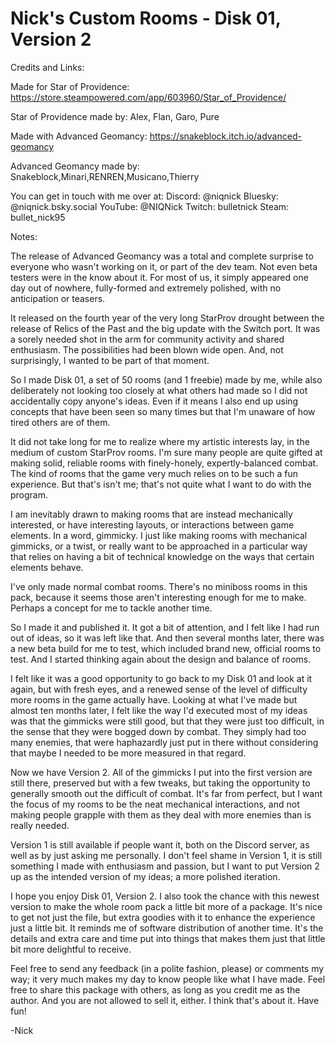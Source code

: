 Nick's Custom Rooms - Disk 01, Version 2
========================================

Credits and Links:

Made for Star of Providence:
https://store.steampowered.com/app/603960/Star_of_Providence/

Star of Providence made by:
Alex, Flan, Garo, Pure

Made with Advanced Geomancy:
https://snakeblock.itch.io/advanced-geomancy

Advanced Geomancy made by:
Snakeblock,Minari,RENREN,Musicano,Thierry

You can get in touch with me over at:
    Discord: @niqnick
    Bluesky: @niqnick.bsky.social
    YouTube: @NIQNick
    Twitch:   bulletnick
    Steam:    bullet_nick95

Notes:

The release of Advanced Geomancy was a total
and complete surprise to everyone who wasn't
working on it, or part of the dev team. Not
even beta testers were in the know about it.
For most of us, it simply appeared one day
out of nowhere, fully-formed and extremely
polished, with no anticipation or teasers.

It released on the fourth year of the very
long StarProv drought between the release of
Relics of the Past and the big update with
the Switch port. It was a sorely needed shot
in the arm for community activity and shared
enthusiasm. The possibilities had been blown
wide open. And, not surprisingly, I wanted
to be part of that moment.

So I made Disk 01, a set of 50 rooms (and 1
freebie) made by me, while also deliberately
not looking too closely at what others had
made so I did not accidentally copy anyone's
ideas. Even if it means I also end up using
concepts that have been seen so many times
but that I'm unaware of how tired others are
of them.

It did not take long for me to realize where
my artistic interests lay, in the medium of
custom StarProv rooms. I'm sure many people
are quite gifted at making solid, reliable
rooms with finely-honely, expertly-balanced
combat. The kind of rooms that the game very
much relies on to be such a fun experience.
But that's isn't me; that's not quite what I
want to do with the program.

I am inevitably drawn to making rooms that
are instead mechanically interested, or have
interesting layouts, or interactions between
game elements. In a word, gimmicky. I just
like making rooms with mechanical gimmicks,
or a twist, or really want to be approached
in a particular way that relies on having a
bit of technical knowledge on the ways that
certain elements behave.

I've only made normal combat rooms. There's
no miniboss rooms in this pack, because it
seems those aren't interesting enough for me
to make. Perhaps a concept for me to tackle
another time.

So I made it and published it. It got a bit
of attention, and I felt like I had run out
of ideas, so it was left like that. And then
several months later, there was a new beta
build for me to test, which included brand
new, official rooms to test. And I started
thinking again about the design and balance
of rooms.

I felt like it was a good opportunity to go
back to my Disk 01 and look at it again, but
with fresh eyes, and a renewed sense of the
level of difficulty more rooms in the game
actually have. Looking at what I've made but
almost ten months later, I felt like the way
I'd executed most of my ideas was that the
gimmicks were still good, but that they were
just too difficult, in the sense that they
were bogged down by combat. They simply had
too many enemies, that were haphazardly just
put in there without considering that maybe
I needed to be more measured in that regard.

Now we have Version 2. All of the gimmicks I
put into the first version are still there,
preserved but with a few tweaks, but taking
the opportunity to generally smooth out the
difficult of combat. It's far from perfect,
but I want the focus of my rooms to be the
neat mechanical interactions, and not making
people grapple with them as they deal with
more enemies than is really needed.

Version 1 is still available if people want
it, both on the Discord server, as well as
by just asking me personally. I don't feel
shame in Version 1, it is still something I
made with enthusiasm and passion, but I want
to put Version 2 up as the intended version
of my ideas; a more polished iteration.

I hope you enjoy Disk 01, Version 2. I also
took the chance with this newest version to
make the whole room pack a little bit more
of a package. It's nice to get not just the
file, but extra goodies with it to enhance
the experience just a little bit. It reminds
me of software distribution of another time.
It's the details and extra care and time put
into things that makes them just that little
bit more delightful to receive.

Feel free to send any feedback (in a polite
fashion, please) or comments my way; it very
much makes my day to know people like what
I have made. Feel free to share this package
with others, as long as you credit me as the
author. And you are not allowed to sell it,
either. I think that's about it. Have fun!

-Nick
